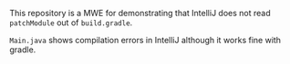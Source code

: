 This repository is a MWE for demonstrating that IntelliJ does not read `patchModule` out of `build.gradle`.

`Main.java` shows compilation errors in IntelliJ although it works fine with gradle.
